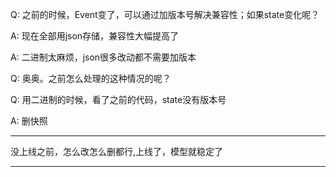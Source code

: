 Q:
之前的时候，Event变了，可以通过加版本号解决兼容性；如果state变化呢？

A:
现在全部用json存储，兼容性大幅提高了

A:
二进制太麻烦，json很多改动都不需要加版本

Q:
奥奥。之前怎么处理的这种情况的呢？

Q:
用二进制的时候，看了之前的代码，state没有版本号

A:
删快照

---
没上线之前，怎么改怎么删都行,上线了，模型就稳定了

---